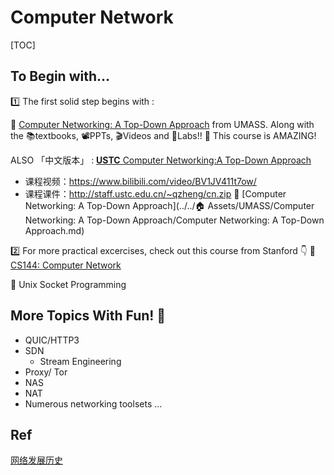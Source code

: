 # Computer Network

[TOC]



## To Begin with...
1️⃣ The first solid step begins with : 

🎉 [Computer Networking: A Top-Down Approach](https://gaia.cs.umass.edu/kurose_ross/index.php) from UMASS. Along with the 📚textbooks, 📽PPTs, 🎬Videos and 🥽Labs!! 
🥳 This course is  AMAZING!

ALSO 「中文版本」 : [**USTC** Computer Networking:A Top-Down Approach](http://staff.ustc.edu.cn/~qzheng/teaching.html)
- 课程视频：https://www.bilibili.com/video/BV1JV411t7ow/
- 课程课件：http://staff.ustc.edu.cn/~qzheng/cn.zip
🏫 [Computer Networking: A Top-Down Approach](../../🏠 Assets/UMASS/Computer Networking: A Top-Down Approach/Computer Networking: A Top-Down Approach.md) 



2️⃣ For more practical excercises, check out this course from Stanford 👇
🏫 [CS144: Computer Network](../../🏠%20Assets/Stanford/CS144:%20Computer%20Network/CS144:%20Computer%20Network.md)


📖 Unix Socket Programming

## More Topics With Fun! 🥳

- QUIC/HTTP3
- SDN
  - Stream Engineering
- Proxy/ Tor
- NAS
- NAT
- Numerous networking  toolsets ...



## Ref

[网络发展历史](https://blog.csdn.net/mcsbary/article/details/120391169)
